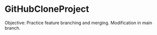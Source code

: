 # GitHubCloneProject
Objective: Practice feature branching and merging.
Modification in main branch.
